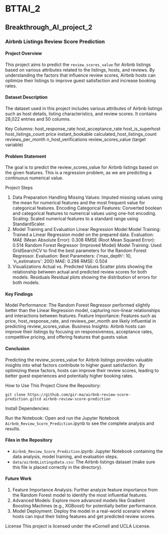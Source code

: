 # BTTAI_2
## Breakthrough_AI_project_2

### Airbnb Listings Review Score Prediction
#### Project Overview
This project aims to predict the ```review_scores_value``` for Airbnb listings based on various attributes related to the listings, hosts, and reviews. By understanding the factors that influence review scores, Airbnb hosts can optimize their listings to improve guest satisfaction and increase booking rates.

#### Dataset Description
The dataset used in this project includes various attributes of Airbnb listings such as host details, listing characteristics, and review scores. It contains 28,022 entries and 50 columns.

Key Columns:
    host_response_rate
    host_acceptance_rate
    host_is_superhost
    host_listings_count
    price
    instant_bookable
    calculated_host_listings_count
    reviews_per_month
    n_host_verifications
    review_scores_value (target variable)

#### Problem Statement

The goal is to predict the review_scores_value for Airbnb listings based on the given features. This is a regression problem, as we are predicting a continuous numerical value.

Project Steps
1. Data Preparation
Handling Missing Values: Imputed missing values using the mean for numerical features and the most frequent value for categorical features.
Encoding Categorical Features: Converted boolean and categorical features to numerical values using one-hot encoding.
Scaling: Scaled numerical features to a standard range using StandardScaler.
2. Model Training and Evaluation
Linear Regression Model
Model Training: Trained a Linear Regression model on the prepared data.
Evaluation:
MAE (Mean Absolute Error): 0.308
RMSE (Root Mean Squared Error): 0.514
Random Forest Regressor (Improved Model)
Model Training: Used GridSearchCV to find the best parameters for the Random Forest Regressor.
Evaluation:
Best Parameters: {'max_depth': 10, 'n_estimators': 200}
MAE: 0.298
RMSE: 0.504
3. Visualizations
Actual vs. Predicted Values
Scatter plots showing the relationship between actual and predicted review scores for both models.
Residuals
Residual plots showing the distribution of errors for both models.
#### Key Findings
Model Performance: The Random Forest Regressor performed slightly better than the Linear Regression model, capturing non-linear relationships and interactions between features.
Feature Importance: Features such as price, host_response_rate, and reviews_per_month are likely influential in predicting review_scores_value.
Business Insights: Airbnb hosts can improve their listings by focusing on responsiveness, acceptance rates, competitive pricing, and offering features that guests value.
#### Conclusion
Predicting the review_scores_value for Airbnb listings provides valuable insights into what factors contribute to higher guest satisfaction. By optimizing these factors, hosts can improve their review scores, leading to better guest experiences and potentially higher booking rates.

How to Use This Project
Clone the Repository:

```git clone https://github.com/gir-ma/airbnb-review-score-prediction.gitcd airbnb-review-score-prediction```


Install Dependencies:

Run the Notebook:
Open and run the Jupyter Notebook ```Airbnb_Review_Score_Prediction```.ipynb to see the complete analysis and results.

#### Files in the Repository

   - ```Airbnb_Review_Score_Prediction```.ipynb: Jupyter Notebook containing the data analysis, model training, and evaluation steps.
  - ```data/airbnbListingsData.csv```: The Airbnb listings dataset (make sure this file is placed correctly in the directory).

#### Future Work
1. Feature Importance Analysis: Further analyze feature importance from the Random Forest model to identify the most influential features.
2. Advanced Models: Explore more advanced models like Gradient Boosting Machines (e.g., XGBoost) for potentially better performance.
3. Model Deployment: Deploy the model in a real-world scenario where hosts can input their listing features and get predicted review scores.


License
This project is licensed under the eCornell and UCLA License.

